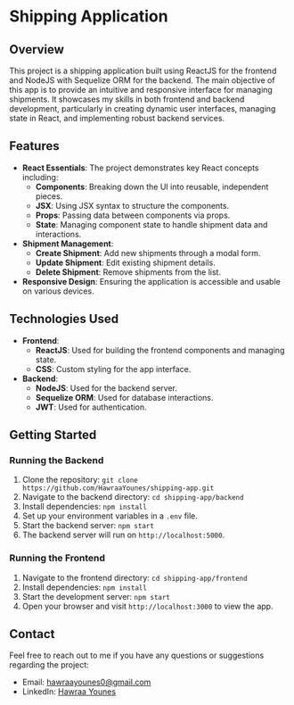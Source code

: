 # Shipping Application

## Overview

This project is a shipping application built using ReactJS for the frontend and NodeJS with Sequelize ORM for the backend. The main objective of this app is to provide an intuitive and responsive interface for managing shipments. It showcases my skills in both frontend and backend development, particularly in creating dynamic user interfaces, managing state in React, and implementing robust backend services.

## Features

- **React Essentials**: The project demonstrates key React concepts including:
  - **Components**: Breaking down the UI into reusable, independent pieces.
  - **JSX**: Using JSX syntax to structure the components.
  - **Props**: Passing data between components via props.
  - **State**: Managing component state to handle shipment data and interactions.
- **Shipment Management**: 
  - **Create Shipment**: Add new shipments through a modal form.
  - **Update Shipment**: Edit existing shipment details.
  - **Delete Shipment**: Remove shipments from the list.
- **Responsive Design**: Ensuring the application is accessible and usable on various devices.

## Technologies Used

- **Frontend**:
  - **ReactJS**: Used for building the frontend components and managing state.
  - **CSS**: Custom styling for the app interface.
- **Backend**:
  - **NodeJS**: Used for the backend server.
  - **Sequelize ORM**: Used for database interactions.
  - **JWT**: Used for authentication.

## Getting Started

### Running the Backend

1. Clone the repository: `git clone https://github.com/HawraaYounes/shipping-app.git`
2. Navigate to the backend directory: `cd shipping-app/backend`
3. Install dependencies: `npm install`
4. Set up your environment variables in a `.env` file.
5. Start the backend server: `npm start`
6. The backend server will run on `http://localhost:5000`.

### Running the Frontend

1. Navigate to the frontend directory: `cd shipping-app/frontend`
2. Install dependencies: `npm install`
3. Start the development server: `npm start`
4. Open your browser and visit `http://localhost:3000` to view the app.


## Contact

Feel free to reach out to me if you have any questions or suggestions regarding the project:

- Email: [hawraayounes0@gmail.com](mailto:hawraayounes0@gmail.com)
- LinkedIn: [Hawraa Younes](https://www.linkedin.com/in/hawraa-younes-a05b33233/)
